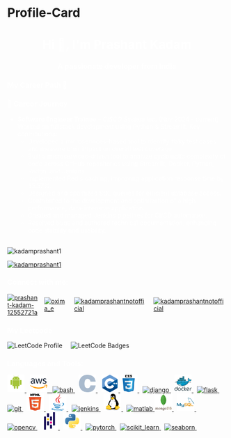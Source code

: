 # Profile-Card
<h1 align="center" style="color: #ffffff;">Hi 👋, I'm Prashant Kadam</h1>
<h3 align="center" style="color: #ffffff;">A passionate developer from India</h3>
<h3 align="left" style="color: #ffffff;">My Career Path 🚀</h3>
<h3 align="left" style="color: #ffffff;">💼 Career Journey</h3>
<ul style="color: #ffff;">
<li>
  <strong>Software Engineer Trainee</strong> – <em>CISCO System Inc.</em> (Nov 2024 - current)<br/>
  Worked on fullstack development using Python & Streamlit. Key contributions:
  <ul>
    <li>Developed a microservices-based tool to identify flaky test cases and measure their impact on overall test coverage.</li>
    <li>Built a microservices-driven tool to analyze cyclomatic complexity of code across GitHub repositories using Streamlit, Docker, Python, Radon, and Jenkins.</li>
    <li>Implemented Redis caching, improving application response time by 85.57%.</li>
    <li>Designed and optimized SQL queries for efficient database access.</li>
    <li>Contributed to the development and optimization of a high-performance, data-intensive application.</li>
    <li>Created and managed Jenkins pipelines for CI/CD automation.</li>
    <li>Resolved bugs and authored technical documentation, enhancing code stability and usability.</li>
  </ul>
</li>
<br/>
</ul>

<p align="left"> 
  <img src="https://komarev.com/ghpvc/?username=kadamprashant1&label=Profile%20views&color=0e75b6&style=flat" alt="kadamprashant1" /> 
</p>

<p align="left"> 
  <a href="https://github.com/ryo-ma/github-profile-trophy">
    <img src="https://github-profile-trophy.vercel.app/?username=kadamprashant1&theme=darkhub" alt="kadamprashant1" />
  </a> 
</p>

<h3 align="left" style="color: #ffffff;">Connect with me:</h3>
<p align="left" style="display: flex; gap: 15px; align-items: center;">
  <a href="https://linkedin.com/in/prashant-kadam-12552721a" target="_blank">
    <img src="https://raw.githubusercontent.com/rahuldkjain/github-profile-readme-generator/master/src/images/icons/Social/linked-in-alt.svg" alt="prashant-kadam-12552721a" height="30" width="40" />
  </a>

  <a href="https://www.leetcode.com/oxima_e" target="_blank">
    <img src="https://raw.githubusercontent.com/rahuldkjain/github-profile-readme-generator/master/src/images/icons/Social/leet-code.svg" alt="oxima_e" height="30" width="40" />
  </a>

  <a href="https://auth.geeksforgeeks.org/user/kadamprashantnotofficial" target="_blank">
    <img src="https://raw.githubusercontent.com/rahuldkjain/github-profile-readme-generator/master/src/images/icons/Social/geeks-for-geeks.svg" alt="kadamprashantnotofficial" height="30" width="40" />
  </a>

  <a href="https://codeforces.com/profile/kadamprashantnotofficial" target="_blank">
    <img src="https://img.icons8.com/?size=100&id=jldAN67IAsrW&format=png&color=000000" alt="kadamprashantnotofficial" height="30" width="40" />
  </a>
</p>


<div class="container">
  <h3 align="left" style="color: #ffffff;" >My Leetcode</h3>
  <img src="https://leetcard.jacoblin.cool/Oxima_e?ext=contest&theme=dark" alt="LeetCode Profile" /> &nbsp; &nbsp; <img src="https://leetcode-badge-showcase.vercel.app/api?username=Oxima_e&animated=true" alt="LeetCode Badges"/>
</div>

<h3 align="left" style="color: #ffffff;">Languages and Tools:</h3>
<p align="left" >
  <a href="https://developer.android.com" target="_blank" rel="noreferrer">
    <img src="https://raw.githubusercontent.com/devicons/devicon/master/icons/android/android-original-wordmark.svg" alt="android" width="40" height="40"/>
  </a> &nbsp;
  <a href="https://aws.amazon.com" target="_blank" rel="noreferrer">
    <img src="https://raw.githubusercontent.com/devicons/devicon/master/icons/amazonwebservices/amazonwebservices-original-wordmark.svg" alt="aws" width="40" height="40"/> &nbsp;
  </a>
  <a href="https://www.gnu.org/software/bash/" target="_blank" rel="noreferrer">
    <img src="https://www.vectorlogo.zone/logos/gnu_bash/gnu_bash-icon.svg" alt="bash" width="40" height="40"/>
  </a> &nbsp;
  <a href="https://www.cprogramming.com/" target="_blank" rel="noreferrer">
    <img src="https://raw.githubusercontent.com/devicons/devicon/master/icons/c/c-original.svg" alt="c" width="40" height="40"/>
  </a> &nbsp;
  <a href="https://www.w3schools.com/cpp/" target="_blank" rel="noreferrer">
    <img src="https://raw.githubusercontent.com/devicons/devicon/master/icons/cplusplus/cplusplus-original.svg" alt="cplusplus" width="40" height="40"/>
  </a>
  <a href="https://www.w3schools.com/css/" target="_blank" rel="noreferrer">
    <img src="https://raw.githubusercontent.com/devicons/devicon/master/icons/css3/css3-original-wordmark.svg" alt="css3" width="40" height="40"/>
  </a> &nbsp;
  <a href="https://www.djangoproject.com/" target="_blank" rel="noreferrer">
    <img src="https://cdn.worldvectorlogo.com/logos/django.svg" alt="django" width="40" height="40"/>
  </a> &nbsp;
  <a href="https://www.docker.com/" target="_blank" rel="noreferrer">
    <img src="https://raw.githubusercontent.com/devicons/devicon/master/icons/docker/docker-original-wordmark.svg" alt="docker" width="40" height="40"/>
  </a> &nbsp;
  <a href="https://flask.palletsprojects.com/" target="_blank" rel="noreferrer">
    <img src="https://www.vectorlogo.zone/logos/pocoo_flask/pocoo_flask-icon.svg" alt="flask" width="40" height="40"/>
  </a> &nbsp;
  <a href="https://git-scm.com/" target="_blank" rel="noreferrer">
    <img src="https://www.vectorlogo.zone/logos/git-scm/git-scm-icon.svg" alt="git" width="40" height="40"/>
  </a> &nbsp;
  <a href="https://www.w3.org/html/" target="_blank" rel="noreferrer">
    <img src="https://raw.githubusercontent.com/devicons/devicon/master/icons/html5/html5-original-wordmark.svg" alt="html5" width="40" height="40"/>
  </a> &nbsp;
  <a href="https://www.java.com" target="_blank" rel="noreferrer">
    <img src="https://raw.githubusercontent.com/devicons/devicon/master/icons/java/java-original.svg" alt="java" width="40" height="40"/>
  </a> &nbsp;
  <a href="https://www.jenkins.io" target="_blank" rel="noreferrer">
    <img src="https://www.vectorlogo.zone/logos/jenkins/jenkins-icon.svg" alt="jenkins" width="40" height="40"/>
  </a> &nbsp;
  <a href="https://www.linux.org/" target="_blank" rel="noreferrer">
    <img src="https://raw.githubusercontent.com/devicons/devicon/master/icons/linux/linux-original.svg" alt="linux" width="40" height="40"/>
  </a> &nbsp;
  <a href="https://www.mathworks.com/" target="_blank" rel="noreferrer">
    <img src="https://upload.wikimedia.org/wikipedia/commons/2/21/Matlab_Logo.png" alt="matlab" width="40" height="40"/>
  </a>
  <a href="https://www.mongodb.com/" target="_blank" rel="noreferrer">
    <img src="https://raw.githubusercontent.com/devicons/devicon/master/icons/mongodb/mongodb-original-wordmark.svg" alt="mongodb" width="40" height="40"/>
  </a> &nbsp;
  <a href="https://www.mysql.com/" target="_blank" rel="noreferrer">
    <img src="https://raw.githubusercontent.com/devicons/devicon/master/icons/mysql/mysql-original-wordmark.svg" alt="mysql" width="40" height="40"/>
  </a> &nbsp;
  <a href="https://opencv.org/" target="_blank" rel="noreferrer">
    <img src="https://www.vectorlogo.zone/logos/opencv/opencv-icon.svg" alt="opencv" width="40" height="40"/>
  </a> &nbsp;
  <a href="https://pandas.pydata.org/" target="_blank" rel="noreferrer">
    <img src="https://raw.githubusercontent.com/devicons/devicon/2ae2a900d2f041da66e950e4d48052658d850630/icons/pandas/pandas-original.svg" alt="pandas" width="40" height="40"/>
  </a> &nbsp;
  <a href="https://www.python.org" target="_blank" rel="noreferrer">
    <img src="https://raw.githubusercontent.com/devicons/devicon/master/icons/python/python-original.svg" alt="python" width="40" height="40"/>
  </a> &nbsp;
  <a href="https://pytorch.org/" target="_blank" rel="noreferrer">
    <img src="https://www.vectorlogo.zone/logos/pytorch/pytorch-icon.svg" alt="pytorch" width="40" height="40"/>
  </a> &nbsp;
  <a href="https://scikit-learn.org/" target="_blank" rel="noreferrer">
    <img src="https://upload.wikimedia.org/wikipedia/commons/0/05/Scikit_learn_logo_small.svg" alt="scikit_learn" width="40" height="40"/>
  </a> &nbsp;
  <a href="https://seaborn.pydata.org/" target="_blank" rel="noreferrer">
    <img src="https://seaborn.pydata.org/_images/logo-mark-lightbg.svg" alt="seaborn" width="40" height="40"/>
  </a> &nbsp;
  <a href="https://www.selenium.dev" target="_blank" rel="noreferrer">
    <img src="https://raw.githubusercontent.com/detain/svg-logos/780f25886640cef088af994181646db2f6b1a3f8>
      </a>
